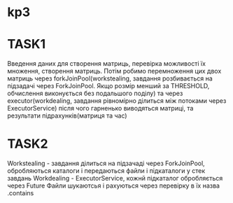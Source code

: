 # kp3
# TASK1
Введення даних для створення матриць, перевірка можливості їх множення, створення матриць. Потім робимо перемноження цих двох матриць через forkJoinPool(workstealing, завдання розбивається на підзадачі через ForkJoinPool. Якщо розмір менший за THRESHOLD, обчислення виконується без подальшого поділу) та через executor(workdealing, завдання рівномірно ділиться між потоками через ExecutorService) після чого гарненько виводяться матриці, та результати підрахунків(матриця та час)
# TASK2
Workstealing - завдання ділиться на підзачаді через ForkJoinPool, обробляються каталоги і передаються файли і підкаталоги у стек завдань
Workdealing - ExecutorService, кожнй підкаталог обробляється через Future
Файли шукаютсья і рахуються через перевірку в їх назва .contains
